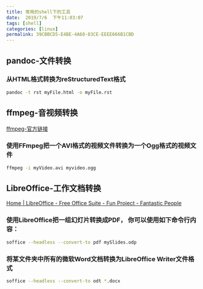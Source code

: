```yaml
---
title: 常用的shell下的工具
date:  2019/7/6  下午11:03:07
tags: [shell]
categories: [linux]
permalink: 39CBBCD5-E4BE-4A68-83CE-EEEE666B1CBD
---
```


## pandoc-文件转换

### 从HTML格式转换为reStructuredText格式

``` bash
pandoc -t rst myFile.html -o myFile.rst
```

## ffmpeg-音视频转换

[ffmpeg-官方链接](https://ffmpeg.org/ffmpeg.html)

### 使用FFmpeg把一个AVI格式的视频文件转换为一个Ogg格式的视频文件

``` bash
ffmpeg -i myVideo.avi myvideo.ogg
```

## LibreOffice-工作文档转换

[Home | LibreOffice - Free Office Suite - Fun Project - Fantastic People](http://libreoffice.org/)

### 使用LibreOffice把一组幻灯片转换成PDF， 你可以使用如下命令行内容：

``` bash
soffice --headless --convert-to pdf mySlides.odp
```

### 将某文件夹中所有的微软Word文档转换为LibreOffice Writer文件格式

``` bash
soffice --headless --convert-to odt *.docx
```
